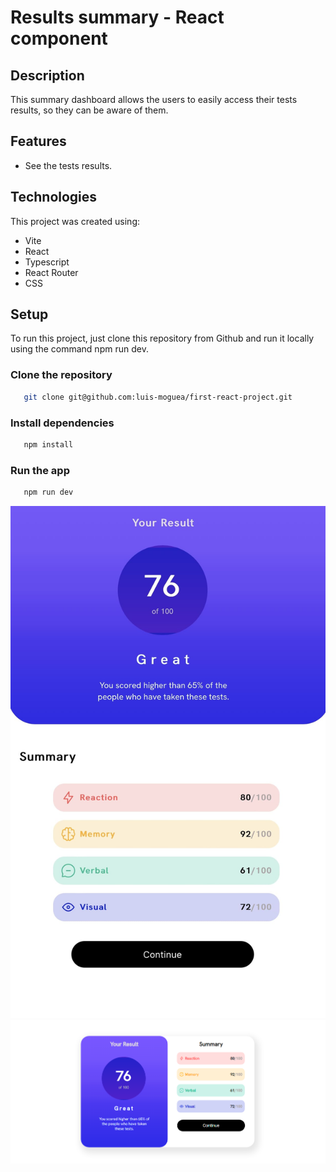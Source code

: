 # Results summary - React component

## Description

This summary dashboard allows the users to easily access their tests results, so they can be aware of them.

## Features

- See the tests results.

## Technologies

This project was created using:

- Vite
- React
- Typescript
- React Router
- CSS

## Setup

To run this project, just clone this repository from Github and run it locally using the command npm run dev.

### Clone the repository

```bash
   git clone git@github.com:luis-moguea/first-react-project.git
```

### Install dependencies

```bash
   npm install
```

### Run the app

```bash
   npm run dev
```

![Mobile view](https://raw.githubusercontent.com/luis-moguea/first-react-project/main/src/assets/image0-_1_.png)
![Desktop view](https://raw.githubusercontent.com/luis-moguea/first-react-project/main/src/assets/summary.png)
